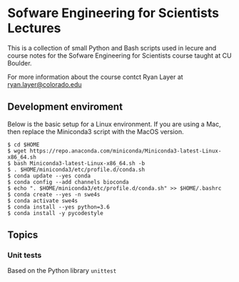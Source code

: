 # Sofware Engineering for Scientists Lectures
This is a collection of small Python and Bash scripts used in lecure and course
notes for the Sofware Engineering for Scientists course taught at CU Boulder.

For more information about the course contct Ryan Layer at
ryan.layer@colorado.edu

## Development enviroment
Below is the basic setup for a Linux environment. If you are using a Mac, then
replace the Miniconda3 script with the MacOS version.

```
$ cd $HOME
$ wget https://repo.anaconda.com/miniconda/Miniconda3-latest-Linux-x86_64.sh
$ bash Miniconda3-latest-Linux-x86_64.sh -b
$ . $HOME/miniconda3/etc/profile.d/conda.sh
$ conda update --yes conda
$ conda config --add channels bioconda
$ echo ". $HOME/miniconda3/etc/profile.d/conda.sh" >> $HOME/.bashrc 
$ conda create --yes -n swe4s
$ conda activate swe4s
$ conda install --yes python=3.6
$ conda install -y pycodestyle
```

## Topics

### Unit tests

Based on the Python library `unittest`
